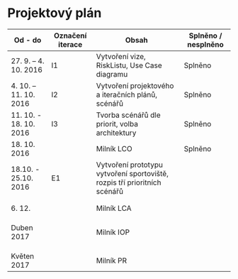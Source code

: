 <h1>Projektový plán</h1>

|Od - do|	Označení iterace	|Obsah	|Splněno / nesplněno|
|---|---|---|---|
27. 9. – 4. 10. 2016|	I1	|Vytvoření vize, RiskListu, Use Case diagramu|Splněno
4. 10. – 11. 10. 2016|	I2	|Vytvoření projektového a iteračních plánů, scénářů|Splněno
11. 10. - 18. 10. 2016|I3|Tvorba scénářů dle priorit, volba architektury|Splněno			
18. 10. 2016||		Milník LCO|	Splněno
|18.10. - 25.10. 2016|E1|Vytvoření prototypu vytvoření sportoviště, rozpis tří prioritních scénářů|
|||
|||
6. 12.||		Milník LCA|	
|||
|||
|||
Duben 2017||		Milník IOP|	
|||
|||
|||
Květen 2017||		Milník PR|	
			
			
			
			
			
			
			
			
			
			
			
			
			
			
			
			
			
			
			
			
			
			
			
			
			
			
			

